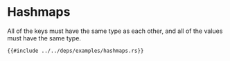 # Hashmaps

All of the keys must have the same type as each other, and all of the values must have the same type.

```rust,editable
{{#include ../../deps/examples/hashmaps.rs}}
```
